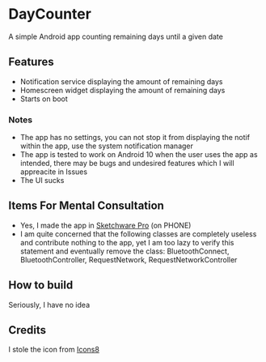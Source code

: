 # DayCounter
A simple Android app counting remaining days until a given date
## Features
- Notification service displaying the amount of remaining days
- Homescreen widget displaying the amount of remaining days
- Starts on boot
### Notes
- The app has no settings, you can not stop it from displaying the notif within the app, use the system notification manager
- The app is tested to work on Android 10 when the user uses the app as intended, there may be bugs and undesired features which I will appreacite in Issues
- The UI sucks
## Items For Mental Consultation
- Yes, I made the app in [Sketchware Pro](https://github.com/Sketchware-Pro/Sketchware-Pro) (on PHONE)
- I am quite concerned that the following classes are completely useless and contribute nothing to the app, yet I am too lazy to verify this statement and eventually remove the class: BluetoothConnect, BluetoothController, RequestNetwork, RequestNetworkController
## How to build
Seriously, I have no idea
## Credits
I stole the icon from [Icons8](https://icons8.com)

